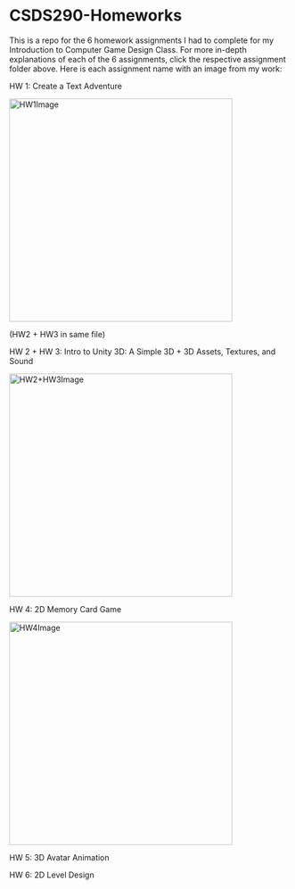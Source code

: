 # CSDS290-Homeworks
This is a repo for the 6 homework assignments I had to complete for my Introduction to Computer Game Design Class. For more in-depth explanations of each of the 6 assignments, click the respective assignment folder above. Here is each assignment name with an image from my work:

HW 1: Create a Text Adventure

<img src="https://github.com/MichaelBoelens37/CSDS290-Homeworks/assets/112408082/2f49446d-4970-4c0d-bbf9-fe95efad83f6" alt="HW1Image" width="400"/>

(HW2 + HW3 in same file)

HW 2 + HW 3: Intro to Unity 3D: A Simple 3D + 3D Assets, Textures, and Sound

<img src="https://github.com/MichaelBoelens37/CSDS290-Homeworks/assets/112408082/646ed5fd-491b-498a-9b34-2d919488a6d2" alt="HW2+HW3Image" width="400"/>

HW 4: 2D Memory Card Game

<img src="https://github.com/MichaelBoelens37/CSDS290-Homeworks/assets/112408082/c803b6f0-a5e2-4674-b0c2-b623fb71235e" alt="HW4Image" width="400"/>

HW 5: 3D Avatar Animation

HW 6: 2D Level Design

